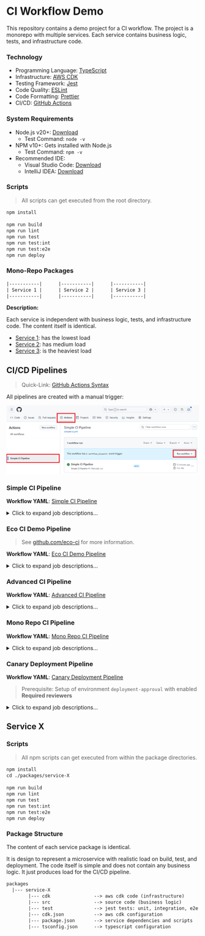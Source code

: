 # CI Workflow Demo

This repository contains a demo project for a CI workflow.
The project is a monorepo with multiple services.
Each service contains business logic, tests, and infrastructure code.

### Technology

- Programming Language: [TypeScript](https://www.typescriptlang.org/docs/)
- Infrastructure: [AWS CDK](https://docs.aws.amazon.com/cdk/v2/guide/getting_started.html)
- Testing Framework: [Jest](https://jestjs.io/docs/getting-started)
- Code Quality: [ESLint](https://eslint.org/docs/latest/use/getting-started)
- Code Formatting: [Prettier](https://prettier.io/docs/en/install.html)
- CI/CD: [GitHub Actions](https://docs.github.com/en/actions)

### System Requirements

- Node.js v20+: [Download](https://nodejs.org/en/download/)
    - Test Command: `node -v`
- NPM v10+: Gets installed with Node.js
    - Test Command: `npm -v`
- Recommended IDE:
    - Visual Studio Code: [Download](https://code.visualstudio.com/download)
    - IntelliJ IDEA: [Download](https://www.jetbrains.com/idea/download/)

### Scripts

> All scripts can get executed from the root directory.

```
npm install

npm run build
npm run lint
npm run test
npm run test:int
npm run test:e2e
npm run deploy
```

### Mono-Repo Packages

```
|-----------|      |-----------|      |-----------|
| Service 1 |      | Service 2 |      | Service 3 |
|-----------|      |-----------|      |-----------|
```

__Description:__

Each service is independent with business logic, tests, and infrastructure code.
The content itself is identical.

- [Service 1](./packages/service-1): has the lowest load
- [Service 2](./packages/service-2): has medium load
- [Service 3](./packages/service-3): is the heaviest load

## CI/CD Pipelines

> Quick-Link: [GitHub Actions Syntax](https://docs.github.com/en/actions/writing-workflows/workflow-syntax-for-github-actions)

All pipelines are created with a manual trigger:

![Manual Trigger](./.images/manual-ci-trigger.png)

### Simple CI Pipeline

__Workflow YAML__: [Simple CI Pipeline](./.github/workflows/simple-ci.yml)

<details>
<summary>Click to expand job descriptions...</summary>

- Build Job
    - Checkout code
    - Install Node.js (including NPM)
    - Prepare NPM Cache
    - Install Dependencies
    - Run NPM Script
- Test Job
    - Checkout code
    - Install Node.js (including NPM)
    - Prepare NPM Cache
    - Install Dependencies
    - Run NPM Script
- Deploy Job
    - Checkout code
    - Install Node.js (including NPM)
    - Prepare NPM Cache
    - Install Dependencies
    - Run NPM Script

</details>

### Eco CI Demo Pipeline

> See [github.com/eco-ci](https://github.com/green-coding-solutions/eco-ci-energy-estimation) for more information.

__Workflow YAML__: [Eco CI Demo Pipeline](./.github/workflows/eco-ci-demo.yml)

<details>
<summary>Click to expand job descriptions...</summary>

- Eco-CI Job
    - Eco-CI Initialization
    - Install Node.js (including NPM)
    - Eco-CI Measurement
    - Eco-CI Results

</details>

### Advanced CI Pipeline

__Workflow YAML__: [Advanced CI Pipeline](./.github/workflows/advanced-ci.yml)

<details>
<summary>Click to expand job descriptions...</summary>

- Build Job
    - Checkout code
    - Install Node.js (including NPM)
    - Prepare NPM Cache
    - Install Dependencies
    - Run NPM Script
- Test Job
    - Checkout code
    - Install Node.js (including NPM)
    - Prepare NPM Cache
    - Install Dependencies
    - Run NPM Script
- Lint Job
    - Checkout code
    - Install Node.js (including NPM)
    - Prepare NPM Cache
    - Install Dependencies
    - Run NPM Script
- Security Scan Job
    - Checkout code
    - Initialize CodeQL
    - Perform CodeQL Analysis
- Deploy Job
    - Checkout code
    - Install Node.js (including NPM)
    - Prepare NPM Cache
    - Install Dependencies
    - Run NPM Script

</details>

### Mono Repo CI Pipeline

__Workflow YAML__: [Mono Repo CI Pipeline](./.github/workflows/mono-repo-ci.yml)

<details>
<summary>Click to expand job descriptions...</summary>

- Build Job
    - Checkout code
    - Set up Node.js
    - Install dependencies
    - Build each service
- Test Job
    - Checkout code
    - Set up Node.js
    - Install dependencies
    - Run tests for each service
- Lint Job
    - Checkout code
    - Set up Node.js
    - Install dependencies
    - Run lint for each service
- Security Scan Job
    - Checkout code
    - Initialize CodeQL
    - Perform CodeQL Analysis
- Deploy Job
    - Checkout code
    - Set up Node.js
    - Install dependencies
    - Deploy each service

</details>

### Canary Deployment Pipeline

__Workflow YAML__: [Canary Deployment Pipeline](./.github/workflows/canary-deployment.yml)

> Prerequisite: Setup of environment `deployment-approval` with enabled __Required reviewers__

<details>
<summary>Click to expand job descriptions...</summary>

- Deployment Job
    - Checkout code
    - Deploy Artifact
- Deployment Evaluation (optional if __enabled__)
    - Is pending until the manual approval through the `deployment-approval` environment
- Continue Deployment Job
    - Update Environment to new Version if __approved__
- Rollback Deployment Job
    - Rollback Environment to old Version if __rejected__

</details>

## Service X

### Scripts

> All npm scripts can get executed from within the package directories.

```
npm install
cd ./packages/service-X

npm run build
npm run lint
npm run test
npm run test:int
npm run test:e2e
npm run deploy
```

### Package Structure

The content of each service package is identical.

It is design to represent a microservice with realistic load on build, test, and deployment.
The code itself is simple and does not contain any business logic. It just produces load for the CI/CD pipeline.

```
packages
  |--- service-X
        |--- cdk                --> aws cdk code (infrastructure)
        |--- src                --> source code (business logic)
        |--- test               --> jest tests: unit, integration, e2e
        |--- cdk.json           --> aws cdk configuration
        |--- package.json       --> service dependencies and scripts
        |--- tsconfig.json      --> typescript configuration

```


